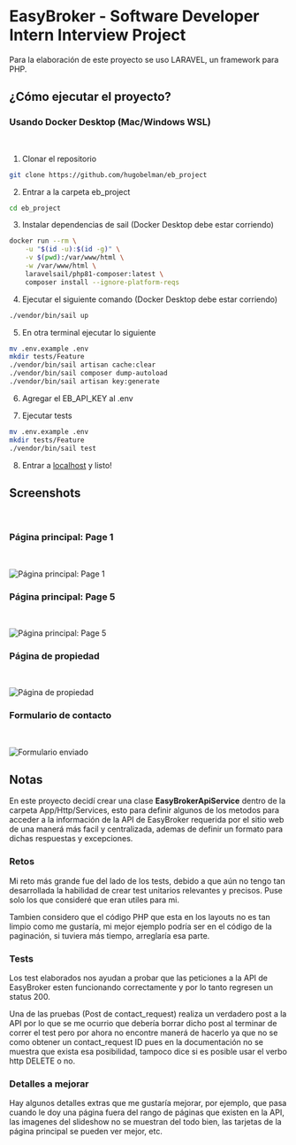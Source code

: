 # EasyBroker - Software Developer Intern Interview Project

Para la elaboración de este proyecto se uso LARAVEL, un framework para PHP.

## ¿Cómo ejecutar el proyecto?

### Usando Docker Desktop (Mac/Windows WSL)
<br>

1. Clonar el repositorio

```bash
git clone https://github.com/hugobelman/eb_project
```

2. Entrar a la carpeta eb_project

```bash
cd eb_project
```

3. Instalar dependencias de sail (Docker Desktop debe estar corriendo)

```bash
docker run --rm \
    -u "$(id -u):$(id -g)" \
    -v $(pwd):/var/www/html \
    -w /var/www/html \
    laravelsail/php81-composer:latest \
    composer install --ignore-platform-reqs
```

4. Ejecutar el siguiente comando (Docker Desktop debe estar corriendo)

```bash
./vendor/bin/sail up
```

5. En otra terminal ejecutar lo siguiente

```bash
mv .env.example .env
mkdir tests/Feature
./vendor/bin/sail artisan cache:clear
./vendor/bin/sail composer dump-autoload
./vendor/bin/sail artisan key:generate
```

6. Agregar el EB_API_KEY al .env

7. Ejecutar tests
```bash
mv .env.example .env
mkdir tests/Feature
./vendor/bin/sail test
```

8. Entrar a [localhost](http://localhost) y listo!

## Screenshots

<br>

### Página principal: Page 1

<br>

![Página principal: Page 1](https://raw.github.com/hugobelman/eb_project/main/screenshots/4.jpeg "Página principal: Page 1")

### Página principal: Page 5

<br>

![Página principal: Page 5](https://raw.github.com/hugobelman/eb_project/main/screenshots/1.jpeg "Página principal: Page 5")

### Página de propiedad

<br>

![Página de propiedad](https://raw.github.com/hugobelman/eb_project/main/screenshots/2.jpeg "Página de propiedad")

### Formulario de contacto

<br>

![Formulario enviado](https://raw.github.com/hugobelman/eb_project/main/screenshots/3.jpeg "Formulario enviado")

## Notas

En este proyecto decidí crear una clase **EasyBrokerApiService** dentro de la carpeta App/Http/Services, esto para definir algunos de los metodos para acceder a la información de la API de EasyBroker requerida por el sitio web de una manerá más facil y centralizada, ademas de definir un formato para dichas respuestas y excepciones.

### Retos

Mi reto más grande fue del lado de los tests, debido a que aún no tengo tan desarrollada la habilidad de crear test unitarios relevantes y precisos. Puse solo los que consideré que eran utiles para mi.

Tambien considero que el código PHP que esta en los layouts no es tan limpio como me gustaría, mi mejor ejemplo podría ser en el código de la paginación, si tuviera más tiempo, arreglaría esa parte.

### Tests

Los test elaborados nos ayudan a probar que las peticiones a la API de EasyBroker esten funcionando correctamente y por lo tanto regresen un status 200. 

Una de las pruebas (Post de contact_request) realiza un verdadero post a la API por lo que se me ocurrio que debería borrar dicho post al terminar de correr el test pero por ahora no encontre manerá de hacerlo ya que no se como obtener un contact_request ID pues en la documentación no se muestra que exista esa posibilidad, tampoco dice si es posible usar el verbo http DELETE o no.

### Detalles a mejorar

Hay algunos detalles extras que me gustaría mejorar, por ejemplo, que pasa cuando le doy una página fuera del rango de páginas que existen en la API, las imagenes del slideshow no se muestran del todo bien, las tarjetas de la página principal se pueden ver mejor, etc.






